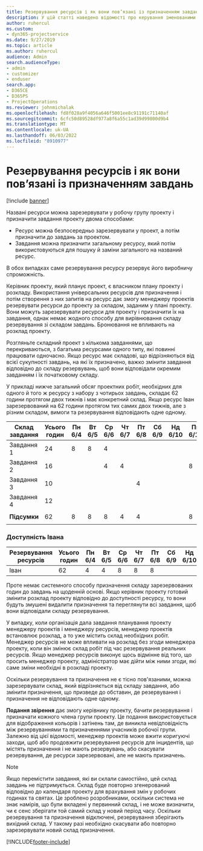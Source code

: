 ```yaml
---
title: Резервування ресурсів і як вони пов’язані із призначенням завдань
description: У цій статті наведено відомості про керування іменованими ресурсами, бронювання ресурсів і призначення завдань і про те, як вони пов'язані один з одним.
author: ruhercul
ms.custom:
- dyn365-projectservice
ms.date: 9/27/2019
ms.topic: article
ms.author: ruhercul
audience: Admin
search.audienceType:
- admin
- customizer
- enduser
search.app:
- D365CE
- D365PS
- ProjectOperations
ms.reviewer: johnmichalak
ms.openlocfilehash: fd8f028a9f4056a646f5001ee8c91191c71140af
ms.sourcegitcommit: 6cfc50d89528df977a8f6a55c1ad39d99800d9b4
ms.translationtype: MT
ms.contentlocale: uk-UA
ms.lasthandoff: 06/03/2022
ms.locfileid: "8910977"
---
```

# <a name="resource-bookings-and-how-they-relate-to-task-assignments"></a>Резервування ресурсів і як вони пов’язані із призначенням завдань

[!include [banner](../includes/psa-now-project-operations.md)]

Названі ресурси можна зарезервувати у робочу групу проекту і призначити завдання проекту двома способами:

- Ресурс можна безпосередньо зарезервувати у проект, а потім призначити до завдань за проектом.
- Завдання можна призначити загальному ресурсу, який потім використовуються для пошуку й заміни загального на названий ресурс. 

В обох випадках саме резервування ресурсу резервує його виробничу спроможність.

Керівник проекту, який планує проект, є власником плану проекту і розкладу. Використання універсальних ресурсів для призначення і потім створення з них запитів на ресурс дає змогу менеджеру проектів резервувати ресурси до проекту за складом, заданим у плані проекту. Вони можуть зарезервувати ресурси для проекту і призначити їх на завдання, однак немає жодного способу для вирівнювання складу резервування зі складом завдань. Бронювання не впливають на розклад проекту.

Розгляньте складний проект з кількома завданнями, що перекриваються, з багатьма ресурсами одного типу, які повинні працювати одночасно. Якщо ресурс має складові, що відрізняються від всієї сукупності завдань, на які їх призначено, важко змінити завдання відповідно до складу резервувань, щоб вони відповідали окремим завданням і їх початковому складу.

У прикладі нижче загальний обсяг проектних робіт, необхідних для одного й того ж ресурсу з набору з чотирьох завдань, складає 62 години протягом двох тижнів і має конкретний склад. Якщо ресурс Іван зарезервований на 62 години протягом тих самих двох тижнів, але з різним складом, вимоги та резервування відповідають одне одному.

| **Склад завдання**    | **Усього годин** | Пн 6/4 | Вт 6/5 | Ср 6/6 | Чт 6/7 | Пт 6/8 | Сб 6/9 | Нд 6/10 | Пн 6/11 | Вт 6/12 | Ср 6/13 | Чт 6/14 | Пт 6/15 |
|----------------------|-----------------|--------|--------|--------|--------|--------|--------|---------|---------|---------|---------|---------|---------|
| Завдання 1               | 24              | 8      | 8      | 4      |        |        |        |         |         |         | 4       |         |         |
| Завдання 2               | 16              |        |        | 4      | 4      |        |        |         | 8       |         |         |         |         |
| Завдання 3               | 10              |        |        |        |        | 4      |        |         |         | 4       |         | 2       |         |
| Завдання 4               | 12              |        |        |        |        |        |        |         |         |         | 4       |         | 8       |
|                      |                 |        |        |        |        |        |        |         |         |         |         |         |         |
| **Підсумки**           | 62              | 8      | 8      | 8      | 4      | 4      |        |         | 8       | 4       | 8       | 2       | 8       |
|                      |                 |        |        |        |        |        |        |         |         |         |         |

### <a name="bobs-availability"></a>Доступність Івана
| **Резервування ресурсів** | **Усього годин** | Пн 6/4 | Вт 6/5 | Ср 6/6 | Чт 6/7 | Пт 6/8 | Сб 6/9 | Нд 6/10 | Пн 6/11 | Вт 6/12 | Ср 6/13 | Чт 6/14 | Пт 6/15 |
|------------------------|-----------------|--------|--------|--------|--------|--------|--------|---------|---------|---------|---------|---------|---------|
| Іван                    | 62              | 4      | 4      | 8      | 8      | 8      |        |         | 4       | 4       | 8       | 8       | 6       |

Проте немає системного способу призначення складу зарезервованих годин до завдань на щоденній основі. Якщо керівник проекту готовий змінити розклад проекту відповідно до доступності ресурсу, то вони будуть змушені видалити призначення та переглянути всі завдання, щоб вони відповідали складу резервування.

У випадку, коли організація дала завдання планування проекту менеджеру проектів і менеджеру ресурсів, менеджер проектів встановлює розклад, а то уже містить склад необхідних робіт. Менеджер ресурсів не може впливати на розклад без згоди менеджера проекту, коли він змінює склад робіт під час резервування реальних ресурсів. Якщо менеджер ресурсів виконує щось відмінне від того, що просить менеджер проекту, адміністратор має дійти між ними згоди, які саме зміни необхідні в розкладі проекту.

Оскільки резервування та призначення не є тісно пов'язаними, можна зарезервувати склад, який відрізняється від складу завдання, або змінити призначення, що призведе до обставин, де резервування і призначення не відповідають одне одному.

**Подання звірення** дає змогу керівнику проекту, бачити резервування і призначати кожного члена групи проекту. Це подання використовується для відображення кольорів і затінень там, де виникла невідповідність між резервуваннями та призначеннями учасників робочої групи. Залежно від цієї відомості, менеджер проектів може вжити коригуючі заходи, щоб або продовжити резервування ресурсів для інцидентів, що містять призначення і не мають резервувань, або скасувати резервування, де ресурси зарезервовані, але не мають призначень.

> [!NOTE]
> Якщо перемістити завдання, які ви склали самостійно, цей склад завдань не підтримується. Склад буде повторно згенерований відповідно до календаря проекту для врахування змін у робочих годинах та святах. Це зроблено розробниками, оскільки система не знає намірів, що були вкладені у первинний склад, і не може визначити, чи є сенс зберігати той самий склад у новий період часу. Оскільки резервування та призначення відключені, резервування зберігають вихідний склад. У такому разі необхідно скасувати або повторно зарезервувати новий склад призначення.



[!INCLUDE[footer-include](../includes/footer-banner.md)]
